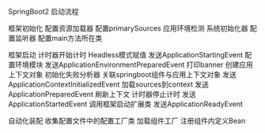 SpringBoot2 启动流程

框架初始化
    配置资源加载器
    配置primarySources
    应用环境检测
    系统初始化器
    配置监听器
    配置main方法所在类

框架启动
    计时器开始计时
    Headless模式赋值
    发送ApplicationStartingEvent
    配置环境模块
    发送ApplicationEnvironmentPreparedEvent
    打印banner
    创建应用上下文对象
    初始化失败分析器
    关联springboot组件与应用上下文对象
    发送ApplicationContextInitializedEvent
    加载sources到context
    发送ApplicationPreparedEvent
    刷新上下文
    计时器停止计时
    发送ApplicationStartedEvent
    调用框架启动扩展类
    发送ApplicationReadyEvent

自动化装配
    收集配置文件中的配置工厂类
    加载组件工厂
    注册组件内定义Bean